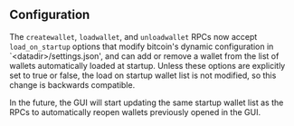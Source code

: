 Configuration
-------------

The `createwallet`, `loadwallet`, and `unloadwallet` RPCs now accept
`load_on_startup` options that modify bitcoin's dynamic configuration in
`\<datadir\>/settings.json', and can add or remove a wallet from the list of
wallets automatically loaded at startup. Unless these options are explicitly
set to true or false, the load on startup wallet list is not modified, so this
change is backwards compatible.

In the future, the GUI will start updating the same startup wallet list as the
RPCs to automatically reopen wallets previously opened in the GUI.
